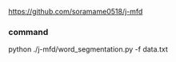 https://github.com/soramame0518/j-mfd

### command

python ./j-mfd/word_segmentation.py -f data.txt
